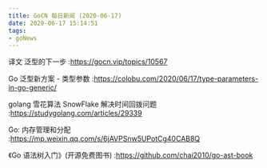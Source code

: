 ```yaml
---
title: GoCN 每日新闻 (2020-06-17)
date: 2020-06-17 15:14:51
tags:
- goNews
---
```

译文 泛型的下一步  :https://gocn.vip/topics/10567

Go 泛型新方案 - 类型参数 :https://colobu.com/2020/06/17/type-parameters-in-go-generic/

golang 雪花算法 SnowFlake 解决时间回拨问题 :https://studygolang.com/articles/29339

Go: 内存管理和分配 :https://mp.weixin.qq.com/s/6jAVPSnw5UPotCg40CAB8Q

《Go 语法树入门》(开源免费图书) :https://github.com/chai2010/go-ast-book

